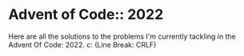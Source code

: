 # Advent of Code:: 2022

Here are all the solutions to the problems I'm currently tackling in the Advent Of Code: 2022. c:
(Line Break: CRLF)

